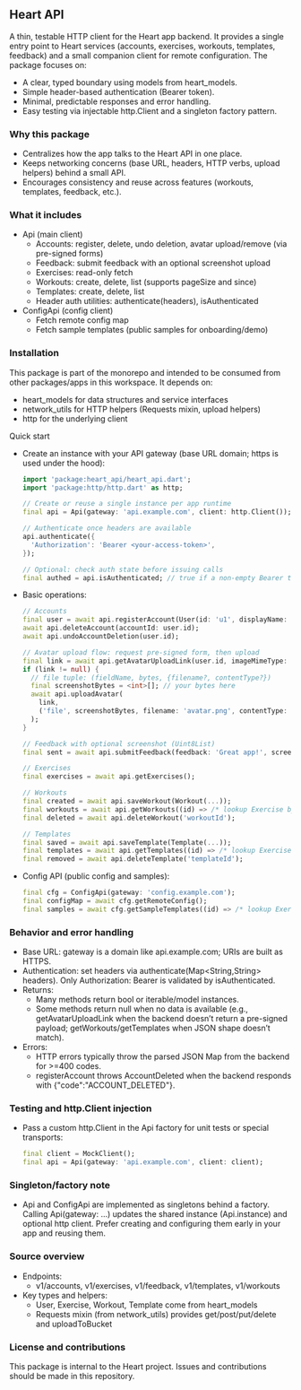 ## Heart API

A thin, testable HTTP client for the Heart app backend. It provides a single entry point to Heart services (accounts, exercises, workouts, templates, feedback) and a small companion client for remote configuration. The package focuses on:
- A clear, typed boundary using models from heart_models.
- Simple header-based authentication (Bearer token).
- Minimal, predictable responses and error handling.
- Easy testing via injectable http.Client and a singleton factory pattern.

### Why this package
- Centralizes how the app talks to the Heart API in one place.
- Keeps networking concerns (base URL, headers, HTTP verbs, upload helpers) behind a small API.
- Encourages consistency and reuse across features (workouts, templates, feedback, etc.).

### What it includes
- Api (main client)
  - Accounts: register, delete, undo deletion, avatar upload/remove (via pre-signed forms)
  - Feedback: submit feedback with an optional screenshot upload
  - Exercises: read-only fetch
  - Workouts: create, delete, list (supports pageSize and since)
  - Templates: create, delete, list
  - Header auth utilities: authenticate(headers), isAuthenticated
- ConfigApi (config client)
  - Fetch remote config map
  - Fetch sample templates (public samples for onboarding/demo)

### Installation
This package is part of the monorepo and intended to be consumed from other packages/apps in this workspace. It depends on:
- heart_models for data structures and service interfaces
- network_utils for HTTP helpers (Requests mixin, upload helpers)
- http for the underlying client

Quick start
- Create an instance with your API gateway (base URL domain; https is used under the hood):

  ```dart
  import 'package:heart_api/heart_api.dart';
  import 'package:http/http.dart' as http;

  // Create or reuse a single instance per app runtime
  final api = Api(gateway: 'api.example.com', client: http.Client());

  // Authenticate once headers are available
  api.authenticate({
    'Authorization': 'Bearer <your-access-token>',
  });

  // Optional: check auth state before issuing calls
  final authed = api.isAuthenticated; // true if a non-empty Bearer token is set
  ```

- Basic operations:

  ```dart
  // Accounts
  final user = await api.registerAccount(User(id: 'u1', displayName: 'Jane'));
  await api.deleteAccount(accountId: user.id);
  await api.undoAccountDeletion(user.id);

  // Avatar upload flow: request pre-signed form, then upload
  final link = await api.getAvatarUploadLink(user.id, imageMimeType: 'image/png');
  if (link != null) {
    // file tuple: (fieldName, bytes, {filename?, contentType?})
    final screenshotBytes = <int>[]; // your bytes here
    await api.uploadAvatar(
      link,
      ('file', screenshotBytes, filename: 'avatar.png', contentType: 'image/png'),
    );
  }

  // Feedback with optional screenshot (Uint8List)
  final sent = await api.submitFeedback(feedback: 'Great app!', screenshot: null);

  // Exercises
  final exercises = await api.getExercises();

  // Workouts
  final created = await api.saveWorkout(Workout(...));
  final workouts = await api.getWorkouts((id) => /* lookup Exercise by id */ throw UnimplementedError(), pageSize: 20);
  final deleted = await api.deleteWorkout('workoutId');

  // Templates
  final saved = await api.saveTemplate(Template(...));
  final templates = await api.getTemplates((id) => /* lookup Exercise by id */ throw UnimplementedError());
  final removed = await api.deleteTemplate('templateId');
  ```

- Config API (public config and samples):

  ```dart
  final cfg = ConfigApi(gateway: 'config.example.com');
  final configMap = await cfg.getRemoteConfig();
  final samples = await cfg.getSampleTemplates((id) => /* lookup Exercise */ throw UnimplementedError());
  ```

### Behavior and error handling
- Base URL: gateway is a domain like api.example.com; URIs are built as HTTPS.
- Authentication: set headers via authenticate(Map<String,String> headers). Only Authorization: Bearer <token> is validated by isAuthenticated.
- Returns:
  - Many methods return bool or iterable/model instances.
  - Some methods return null when no data is available (e.g., getAvatarUploadLink when the backend doesn’t return a pre-signed payload; getWorkouts/getTemplates when JSON shape doesn’t match).
- Errors:
  - HTTP errors typically throw the parsed JSON Map from the backend for >=400 codes.
  - registerAccount throws AccountDeleted when the backend responds with {"code":"ACCOUNT_DELETED"}.

### Testing and http.Client injection
- Pass a custom http.Client in the Api factory for unit tests or special transports:

  ```dart
  final client = MockClient();
  final api = Api(gateway: 'api.example.com', client: client);
  ```

### Singleton/factory note
- Api and ConfigApi are implemented as singletons behind a factory. Calling Api(gateway: ...) updates the shared instance (Api.instance) and optional http client. Prefer creating and configuring them early in your app and reusing them.

### Source overview
- Endpoints:
  - v1/accounts, v1/exercises, v1/feedback, v1/templates, v1/workouts
- Key types and helpers:
  - User, Exercise, Workout, Template come from heart_models
  - Requests mixin (from network_utils) provides get/post/put/delete and uploadToBucket

### License and contributions
This package is internal to the Heart project. Issues and contributions should be made in this repository.
